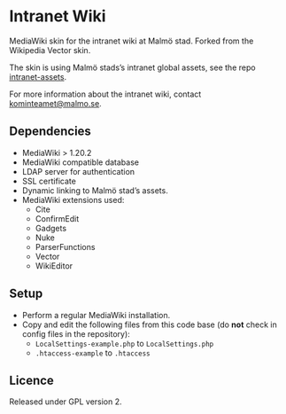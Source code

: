 Intranet Wiki
=============
MediaWiki skin for the intranet wiki at Malmö stad. Forked from the Wikipedia Vector skin.

The skin is using Malmö stads’s intranet global assets, see the repo [intranet-assets](https://github.com/malmostad/intranet-assets).

For more information about the intranet wiki, contact kominteamet@malmo.se.

## Dependencies
* MediaWiki > 1.20.2
* MediaWiki compatible database
* LDAP server for authentication
* SSL certificate
* Dynamic linking to Malmö stad’s assets.
* MediaWiki extensions used:
  * Cite
  * ConfirmEdit
  * Gadgets
  * Nuke
  * ParserFunctions
  * Vector
  * WikiEditor

## Setup
* Perform a regular MediaWiki installation.
* Copy and edit the following files from this code base (do __not__ check in config files in the repository):
  * `LocalSettings-example.php` to `LocalSettings.php`
  * `.htaccess-example` to `.htaccess`

## Licence
Released under GPL version 2.

